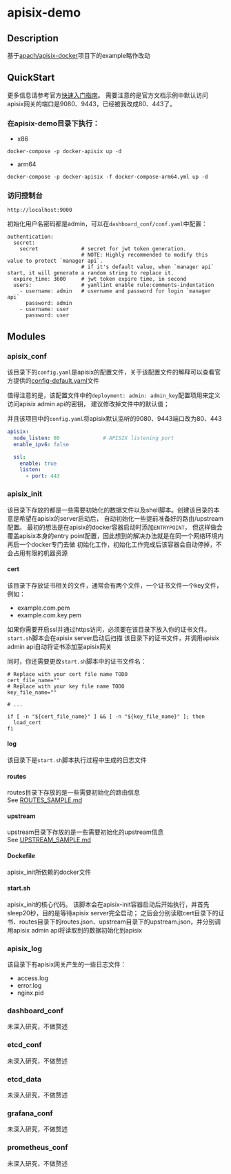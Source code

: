 # apisix-demo

## Description
基于<a href="https://github.com/apache/apisix-docker">apach/apisix-docker</a>项目下的example略作改动<br>

## QuickStart
更多信息请参考官方<a href="https://apisix.apache.org/zh/docs/apisix/getting-started/">快速入门指南</a>。
需要注意的是官方文档示例中默认访问apisix网关的端口是9080、9443，已经被我改成80、443了。

### 在apisix-demo目录下执行：
- x86
```shell
docker-compose -p docker-apisix up -d
```
- arm64
```shell
docker-compose -p docker-apisix -f docker-compose-arm64.yml up -d
```
### 访问控制台
```shell
http://localhost:9000
```
初始化用户名密码都是admin，可以在`dashboard_conf/conf.yaml`中配置：
```shell
authentication:
  secret:
    secret              # secret for jwt token generation.
                        # NOTE: Highly recommended to modify this value to protect `manager api`.
                        # if it's default value, when `manager api` start, it will generate a random string to replace it.
  expire_time: 3600     # jwt token expire time, in second
  users:                # yamllint enable rule:comments-indentation
    - username: admin   # username and password for login `manager api`
      password: admin
    - username: user
      password: user
```

## Modules
### apisix_conf
该目录下的`config.yaml`是apisix的配置文件，关于该配置文件的解释可以查看官方提供的<a href="https://github.com/apache/apisix/blob/master/conf/config-default.yaml">config-default.yaml</a>文件

值得注意的是，该配置文件中的`deployment: admin: admin_key`配置项用来定义访问apisix admin api的密钥，
建议修改掉文件中的默认值；

并且该项目中的`config.yaml`将apisix默认监听的9080、9443端口改为80、443
```yaml
apisix:
  node_listen: 80              # APISIX listening port
  enable_ipv6: false

  ssl:
    enable: true
    listen:
      - port: 443
```

### apisix_init
该目录下存放的都是一些需要初始化的数据文件以及shell脚本。创建该目录的本意是希望在apisix的server启动后，
自动初始化一些提前准备好的路由/upstream配置。 最初的想法是在apisix的docker容器启动时添加`ENTRYPOINT`，
但这样做会覆盖apisix本身的entry point配置，因此想到的解决办法就是在同一个网络环境内再启一个docker专门去做
初始化工作，初始化工作完成后该容器会自动停掉，不会占用有限的机器资源
#### cert
该目录下存放证书相关的文件，通常会有两个文件，一个证书文件一个key文件，例如：
- example.com.pem
- example.com.key.pem

如果你需要开启ssl并通过https访问，必须要在该目录下放入你的证书文件。`start.sh`脚本会在apisix server启动后扫描
该目录下的证书文件，并调用apisix admin api自动将证书添加至apisix网关

同时，你还需要更改`start.sh`脚本中的证书文件名：
```shell
# Replace with your cert file name TODO
cert_file_name=""
# Replace with your key file name TODO
key_file_name=""

# ...

if [ -n "${cert_file_name}" ] && [ -n "${key_file_name}" ]; then
  load_cert
fi
```
#### log
该目录下是`start.sh`脚本执行过程中生成的日志文件
#### routes
routes目录下存放的是一些需要初始化的路由信息<br>
See [ROUTES_SAMPLE.md](apisix_init/routes/route_sample.md)
#### upstream
upstream目录下存放的是一些需要初始化的upstream信息<br>
See [UPSTREAM_SAMPLE.md](apisix_init/upstream/upstream_sample.md)
#### Dockefile
apisix_init所依赖的docker文件
#### start.sh
apisix_init的核心代码。
该脚本会在apisix-init容器启动后开始执行，并首先sleep20秒，目的是等待apisix server完全启动；
之后会分别读取cert目录下的证书、routes目录下的routes.json、upstream目录下的upstream.json，并分别调用apisix 
admin api将读取到的数据初始化到apisix

### apisix_log
该目录下有apisix网关产生的一些日志文件：
- access.log
- error.log
- nginx.pid

### dashboard_conf
未深入研究，不做赘述
### etcd_conf
未深入研究，不做赘述
### etcd_data
未深入研究，不做赘述
### grafana_conf
未深入研究，不做赘述
### prometheus_conf
未深入研究，不做赘述